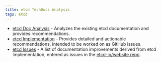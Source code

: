```yaml
---
title: etcd TechDocs Analysis
tags: etcd
---
```


- [etcd Doc Analysis](etcd-analysis.md) - Analyzes the existing etcd
  documentation and provides recommendations.
- [etcd Implementation](etcd-implementation.md) - Provides detailed and
  actionable recommendations, intended to be worked on as GitHub issues.
- [etcd Issues](etcd-issues.md) - A list of documentation improvements derived
  from etcd Implementation, entered as issues in the
  [etcd-io/website repo](https://github.com/etcd-io/website/issues/766).

